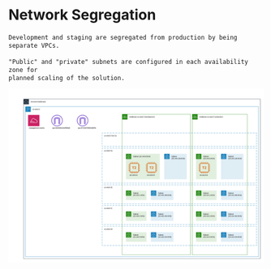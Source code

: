 # Network Segregation

~~~admonish info
Development and staging are segregated from production by being separate VPCs.

"Public" and "private" subnets are configured in each availability zone for
planned scaling of the solution.
~~~

![](network-diagram.png)
